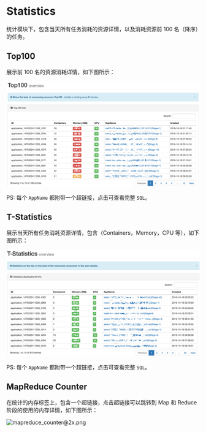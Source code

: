 # Statistics

统计模块下，包含当天所有任务消耗的资源详情，以及消耗资源前 100 名（降序）的任务。

## Top100

展示前 100 名的资源消耗详情，如下图所示：

![stats_top100@2x.png](../res/stats_top100@2x.png)

PS: 每个 ``` AppName ``` 都附带一个超链接，点击可查看完整 ``` SQL ```。

## T-Statistics

展示当天所有任务消耗资源详情，包含（Containers，Memory，CPU 等），如下图所示：

![stats_t_statistics@2x.png](../res/stats_t_statistics@2x.png)

PS: 每个 ``` AppName ``` 都附带一个超链接，点击可查看完整 ``` SQL ```。

## MapReduce Counter

在统计的内存标签上，包含一个超链接，点击超链接可以跳转到 Map 和 Reduce 阶段的使用的内存详情，如下图所示：

![mapreduce_counter@2x.png](../../res/mapreduce_counter@2x.png)
